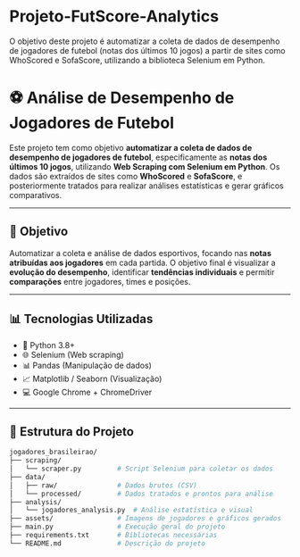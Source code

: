 # Projeto-FutScore-Analytics
O objetivo deste projeto é automatizar a coleta de dados de desempenho de jogadores de futebol (notas dos últimos 10 jogos) a partir de sites como WhoScored e SofaScore, utilizando a biblioteca Selenium em Python.
# ⚽ Análise de Desempenho de Jogadores de Futebol

Este projeto tem como objetivo **automatizar a coleta de dados de desempenho de jogadores de futebol**, especificamente as **notas dos últimos 10 jogos**, utilizando **Web Scraping com Selenium em Python**. Os dados são extraídos de sites como **WhoScored** e **SofaScore**, e posteriormente tratados para realizar análises estatísticas e gerar gráficos comparativos.

---

## 🎯 Objetivo

Automatizar a coleta e análise de dados esportivos, focando nas **notas atribuídas aos jogadores** em cada partida. O objetivo final é visualizar a **evolução do desempenho**, identificar **tendências individuais** e permitir **comparações** entre jogadores, times e posições.

---

## 📊 Tecnologias Utilizadas

- 🐍 Python 3.8+
- 🌐 Selenium (Web scraping)
- 📊 Pandas (Manipulação de dados)
- 📈 Matplotlib / Seaborn (Visualização)
- 💻 Google Chrome + ChromeDriver

---

## 📁 Estrutura do Projeto

```bash
jogadores_brasileirao/
├── scraping/
│   └── scraper.py         # Script Selenium para coletar os dados
├── data/
│   ├── raw/               # Dados brutos (CSV)
│   └── processed/         # Dados tratados e prontos para análise
├── analysis/
│   └── jogadores_analysis.py  # Análise estatística e visual
├── assets/                # Imagens de jogadores e gráficos gerados
├── main.py                # Execução geral do projeto
├── requirements.txt       # Bibliotecas necessárias
└── README.md              # Descrição do projeto
